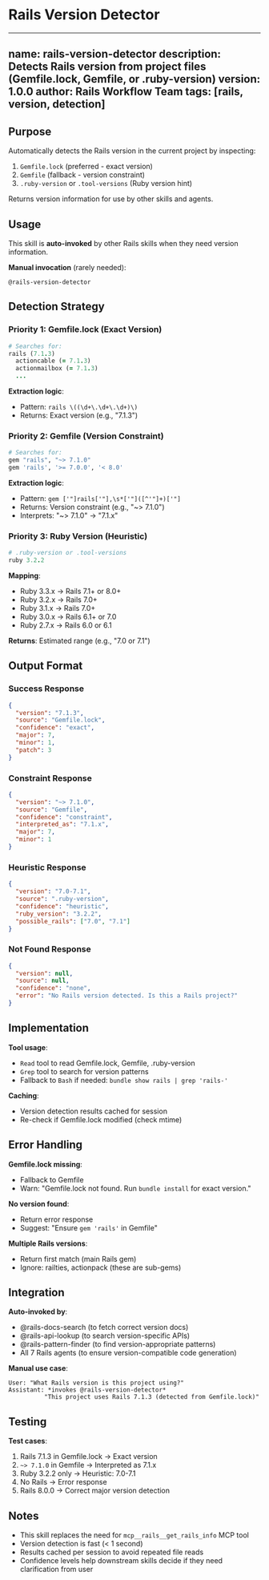 # Rails Version Detector

---
name: rails-version-detector
description: Detects Rails version from project files (Gemfile.lock, Gemfile, or .ruby-version)
version: 1.0.0
author: Rails Workflow Team
tags: [rails, version, detection]
---

## Purpose

Automatically detects the Rails version in the current project by inspecting:
1. `Gemfile.lock` (preferred - exact version)
2. `Gemfile` (fallback - version constraint)
3. `.ruby-version` or `.tool-versions` (Ruby version hint)

Returns version information for use by other skills and agents.

## Usage

This skill is **auto-invoked** by other Rails skills when they need version information.

**Manual invocation** (rarely needed):
```
@rails-version-detector
```

## Detection Strategy

### Priority 1: Gemfile.lock (Exact Version)
```ruby
# Searches for:
rails (7.1.3)
  actioncable (= 7.1.3)
  actionmailbox (= 7.1.3)
  ...
```

**Extraction logic**:
- Pattern: `rails \((\d+\.\d+\.\d+)\)`
- Returns: Exact version (e.g., "7.1.3")

### Priority 2: Gemfile (Version Constraint)
```ruby
# Searches for:
gem "rails", "~> 7.1.0"
gem 'rails', '>= 7.0.0', '< 8.0'
```

**Extraction logic**:
- Pattern: `gem ['"]rails['"],\s*['"]([^'"]+)['"]`
- Returns: Version constraint (e.g., "~> 7.1.0")
- Interprets: "~> 7.1.0" → "7.1.x"

### Priority 3: Ruby Version (Heuristic)
```ruby
# .ruby-version or .tool-versions
ruby 3.2.2
```

**Mapping**:
- Ruby 3.3.x → Rails 7.1+ or 8.0+
- Ruby 3.2.x → Rails 7.0+
- Ruby 3.1.x → Rails 7.0+
- Ruby 3.0.x → Rails 6.1+ or 7.0
- Ruby 2.7.x → Rails 6.0 or 6.1

**Returns**: Estimated range (e.g., "7.0 or 7.1")

## Output Format

### Success Response
```json
{
  "version": "7.1.3",
  "source": "Gemfile.lock",
  "confidence": "exact",
  "major": 7,
  "minor": 1,
  "patch": 3
}
```

### Constraint Response
```json
{
  "version": "~> 7.1.0",
  "source": "Gemfile",
  "confidence": "constraint",
  "interpreted_as": "7.1.x",
  "major": 7,
  "minor": 1
}
```

### Heuristic Response
```json
{
  "version": "7.0-7.1",
  "source": ".ruby-version",
  "confidence": "heuristic",
  "ruby_version": "3.2.2",
  "possible_rails": ["7.0", "7.1"]
}
```

### Not Found Response
```json
{
  "version": null,
  "source": null,
  "confidence": "none",
  "error": "No Rails version detected. Is this a Rails project?"
}
```

## Implementation

**Tool usage**:
- `Read` tool to read Gemfile.lock, Gemfile, .ruby-version
- `Grep` tool to search for version patterns
- Fallback to `Bash` if needed: `bundle show rails | grep 'rails-'`

**Caching**:
- Version detection results cached for session
- Re-check if Gemfile.lock modified (check mtime)

## Error Handling

**Gemfile.lock missing**:
- Fallback to Gemfile
- Warn: "Gemfile.lock not found. Run `bundle install` for exact version."

**No version found**:
- Return error response
- Suggest: "Ensure `gem 'rails'` in Gemfile"

**Multiple Rails versions**:
- Return first match (main Rails gem)
- Ignore: railties, actionpack (these are sub-gems)

## Integration

**Auto-invoked by**:
- @rails-docs-search (to fetch correct version docs)
- @rails-api-lookup (to search version-specific APIs)
- @rails-pattern-finder (to find version-appropriate patterns)
- All 7 Rails agents (to ensure version-compatible code generation)

**Manual use case**:
```
User: "What Rails version is this project using?"
Assistant: *invokes @rails-version-detector*
          "This project uses Rails 7.1.3 (detected from Gemfile.lock)"
```

## Testing

**Test cases**:
1. Rails 7.1.3 in Gemfile.lock → Exact version
2. `~> 7.1.0` in Gemfile → Interpreted as 7.1.x
3. Ruby 3.2.2 only → Heuristic: 7.0-7.1
4. No Rails → Error response
5. Rails 8.0.0 → Correct major version detection

## Notes

- This skill replaces the need for `mcp__rails__get_rails_info` MCP tool
- Version detection is fast (< 1 second)
- Results cached per session to avoid repeated file reads
- Confidence levels help downstream skills decide if they need clarification from user

